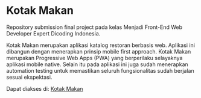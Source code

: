 # Kotak Makan

Repository submission final project pada kelas Menjadi Front-End Web Developer Expert Dicoding Indonesia.

Kotak Makan merupakan aplikasi katalog restoran berbasis web. Aplikasi ini dibangun dengan menerapkan prinsip mobile first approach. Kotak Makan merupakan Progressive Web Apps (PWA) yang berperilaku selayaknya aplikasi mobile native. Selain itu pada aplikasi ini juga sudah menerapkan automation testing untuk memastikan seluruh fungsionalitas sudah berjalan sesuai ekspektasi.

Dapat diakses di: [Kotak Makan](https://nashiraoksa.github.io/kotak-makan-deploy/)
